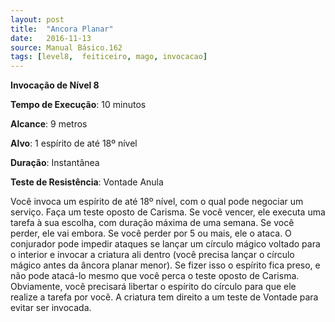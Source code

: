 ```yaml
---
layout: post
title:  "Ancora Planar"
date:   2016-11-13
source: Manual Básico.162
tags: [level8,  feiticeiro, mago, invocacao]
---
```


**Invocação de Nível 8**

**Tempo de Execução**: 10 minutos

**Alcance**: 9 metros

**Alvo**: 1 espírito de até 18º nível

**Duração**: Instantânea

**Teste de Resistência**: Vontade Anula

Você invoca um espírito de até 18º nível, com o qual pode negociar um serviço.
Faça um teste oposto de Carisma. Se você vencer, ele executa uma tarefa à sua escolha, com duração máxima de uma semana. 
Se você perder, ele vai embora. Se você perder por 5 ou mais, ele o ataca.
O conjurador pode impedir ataques se lançar um círculo mágico voltado para o interior e invocar a criatura ali dentro (você precisa lançar o círculo mágico antes da âncora planar menor). 
Se fizer isso o espírito fica preso, e não pode atacá-lo mesmo que você perca o teste oposto de Carisma. Obviamente, você precisará libertar o espírito do círculo para que ele realize a tarefa por você.
A criatura tem direito a um teste de Vontade para evitar ser invocada.